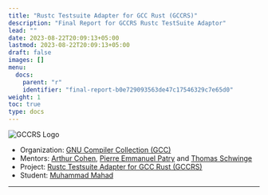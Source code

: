 ```yaml
---
title: "Rustc Testsuite Adapter for GCC Rust (GCCRS)"
description: "Final Report for GCCRS Rustc TestSuite Adaptor"
lead: ""
date: 2023-08-22T20:09:13+05:00
lastmod: 2023-08-22T20:09:13+05:00
draft: false
images: []
menu:
  docs:
    parent: "r"
    identifier: "final-report-b0e729093563de47c17546329c7e65d0"
weight: 1
toc: true
type: docs
---
```


![GCCRS Logo](gccrs-logo.png)

- Organization: [GNU Compiler Collection (GCC)](https://gcc.gnu.org/)
- Mentors: [Arthur Cohen](https://github.com/cohenarthur/), [Pierre Emmanuel Patry](https://github.com/P-E-P/) and [Thomas Schwinge](https://github.com/tschwinge)
- Project: [Rustc Testsuite Adapter for GCC Rust (GCCRS)](https://summerofcode.withgoogle.com/programs/2024/projects/KVAetUOC)
- Student: [Muhammad Mahad](https://github.com/mahadmuhammad)
---
